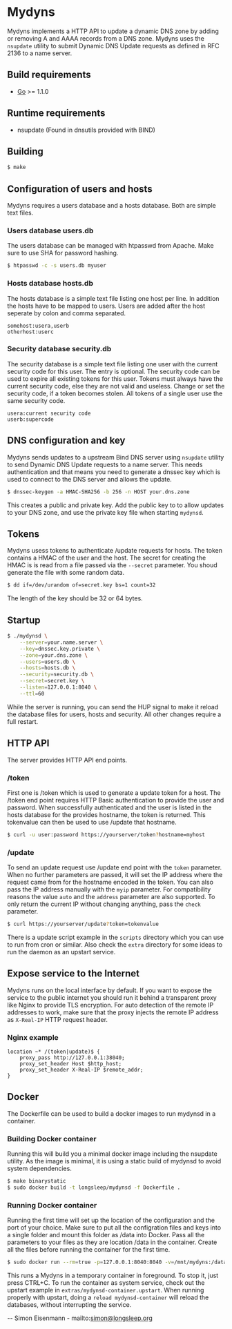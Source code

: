 Mydyns
==========

Mydyns implements a HTTP API to update a dynamic DNS zone by  adding or
removing A and AAAA records from a DNS zone. Mydyns uses the `nsupdate`
utility to submit Dynamic DNS Update requests as defined in RFC 2136 to a name
server.

## Build requirements

  - [Go](http://golang.org) >= 1.1.0


## Runtime requirements

  - nsupdate (Found in dnsutils provided with BIND)


## Building

```bash
$ make
```

## Configuration of users and hosts

Mydyns requires a users database and a hosts database. Both are simple text
files.

### Users database users.db

The users database can be managed with htpasswd from Apache. Make sure to use
SHA for password hashing.

```bash
$ htpasswd -c -s users.db myuser
```

### Hosts database hosts.db

The hosts database is a simple text file listing one host per line. In
addition the hosts have to be mapped to users. Users are added after the host
seperate by colon and comma separated.

```
somehost:usera,userb
otherhost:userc
```

### Security database security.db

The security database is a simple text file listing one user with the current
security code for this user. The entry is optional. The security code can
be used to expire all existing tokens for this user. Tokens must always have
the current security code, else they are not valid and useless. Change or set
the security code, if a token becomes stolen. All tokens of a single user use
the same security code.

```
usera:current security code
userb:supercode
```

## DNS configuration and key

Mydyns sends updates to a upstream Bind DNS server using `nsupdate` utility to
send Dynamic DNS Update requests to a name server. This needs authentication
and that means you need to generate a dnssec key which is used to connect to
the DNS server and allows the update.

```bash
$ dnssec-keygen -a HMAC-SHA256 -b 256 -n HOST your.dns.zone
```

This creates a public and private key. Add the public key to to allow updates
to your DNS zone, and use the private key file when starting `mydynsd`.


## Tokens

Mydyns usess tokens to authenticate /update requests for hosts. The token
contains a HMAC of the user and the host. The secret for creating the HMAC is
is read from a file passed via the `--secret` parameter. You shoud generate
the file with some random data.

```bash
$ dd if=/dev/urandom of=secret.key bs=1 count=32
```

The length of the key should be 32 or 64 bytes.


## Startup

```bash
$ ./mydynsd \
	--server=your.name.server \
	--key=dnssec.key.private \
	--zone=your.dns.zone \
	--users=users.db \
	--hosts=hosts.db \
	--security=security.db \
	--secret=secret.key \
	--listen=127.0.0.1:8040 \
	--ttl=60
```

While the server is running, you can send the HUP signal to make it reload the
database files for users, hosts and security. All other changes require a full
restart.

## HTTP API

The server provides HTTP API end points.

### /token

First one is /token which is used to generate a update token for a host. The
/token end point requires HTTP Basic authentication to provide the user and
password. When successfully authenticated and the user is listed in the hosts
database for the provides hostname, the token is returned. This tokenvalue can
then be used to use /update that hostname.

```bash
$ curl -u user:password https://yourserver/token?hostname=myhost
```

### /update

To send an update request use /update end point with the `token` parameter.
When no further parameters are passed, it will set the IP address where the
request came from for the hostname encoded in the token. You can also pass
the IP address manually with the `myip` parameter. For compatibility reasons
the value `auto` and the `address` parameter are also supported. To only
return the current IP without changing anything, pass the `check` parameter.

```bash
$ curl https://yourserver/update?token=tokenvalue
```

There is a update script example in the `scripts` directory which you can
use to run from cron or similar. Also check the `extra` directory for some
ideas to run the daemon as an upstart service.


## Expose service to the Internet

Mydyns runs on the local interface by default. If you want to expose the
service to the public internet you should run it behind a transparent proxy
like Nginx to provide TLS encryption. For auto detection of the remote IP
addresses to work, make sure that the proxy injects the remote IP address as
`X-Real-IP` HTTP request header.

### Nginx example

```
location ~* /(token|update)$ {
	proxy_pass http://127.0.0.1:38040;
	proxy_set_header Host $http_host;
	proxy_set_header X-Real-IP $remote_addr;
}
```

## Docker

The Dockerfile can be used to build a docker images to run mydynsd in a
container.

### Building Docker container

Running this will build you a minimal docker image including the nsupdate
utility. As the image is minimal, it is using a static build of mydynsd to
avoid system dependencies.

```bash
$ make binarystatic
$ sudo docker build -t longsleep/mydynsd -f Dockerfile .
```

### Running Docker container

Running the first time will set up the location of the configuration and the
port of your choice. Make sure to put all the configration files and keys into
a single folder and mount this folder as /data into Docker. Pass all the
parameters to your files as they are location /data in the container. Create
all the files before running the container for the first time.

```bash
$ sudo docker run --rm=true -p=127.0.0.1:8040:8040 -v=/mnt/mydyns:/data --sig-proxy=true -it longsleep/mydynsd /app/mydynsd --server=your.name.server --key=/data/dnssec.key.private --zone=your.dns.zone --users=/data/users.db --hosts=/data/hosts.db --security=/data/security.db --secret=/data/secret.key --listen=0.0.0.0:8040 --ttl=60 --log=/data/mydynsd.log
```

This runs a Mydyns in a temporary container in foreground. To stop it,
just press CTRL+C. To run the container as system service, check out the
upstart example in `extras/mydynsd-container.upstart`. When running properly
with upstart, doing a `reload mydynsd-container` will reload the databases,
without interrupting the service.


--
Simon Eisenmann - mailto:simon@longsleep.org
